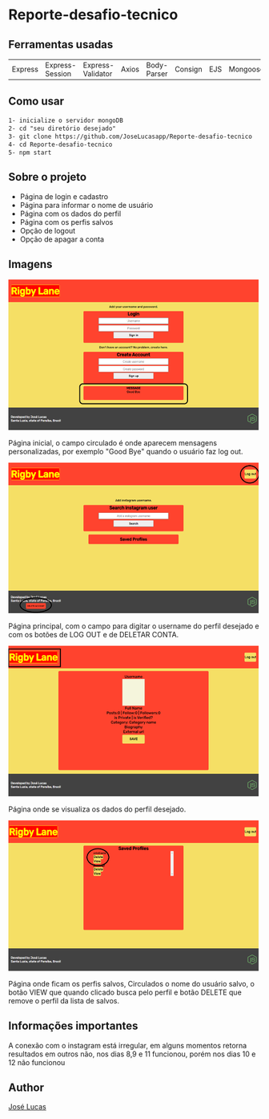 # Reporte-desafio-tecnico

## Ferramentas usadas

<p align='center'>
<table>
  <tr>
    <td>Express</td>
    <td>Express-Session</td>
    <td>Express-Validator</td>
    <td>Axios</td>
    <td>Body-Parser</td>
    <td>Consign</td>
    <td>EJS</td>
    <td>Mongoose</td>
    <td>MongoDB</td>
    <td>Arquitetura MVC</td>
  </tr>
</table>
</p>

## Como usar

  ```shell
  1- inicialize o servidor mongoDB
  2- cd "seu diretório desejado"
  3- git clone https://github.com/JoseLucasapp/Reporte-desafio-tecnico
  4- cd Reporte-desafio-tecnico
  5- npm start
  ```
## Sobre o projeto

<p align='center'>
  <ul>
    <li>Página de login e cadastro</li>
    <li>Página para informar o nome de usuário</li>
    <li>Página com os dados do perfil</li>
    <li>Página com os perfis salvos</li>
    <li>Opção de logout</li>
    <li>Opção de apagar a conta</li>
  </ul>
</p>

## Imagens
<img src="./homePage.png" width="500px" height="300px" />
<p>Página inicial, o campo circulado é onde aparecem mensagens personalizadas, por exemplo "Good Bye" quando o usuário faz log out.</p>
<img src="./indexPage.png" width="500px" height="300px" />
<p>Página principal, com o campo para digitar o username do perfil desejado e com os botões de LOG OUT e de DELETAR CONTA.</p>
<img src="./profileDataPage.png" width="500px" height="300px" />
<p>Página onde se visualiza os dados do perfil desejado.</p>
<img src="./savedPage.png" width="500px" height="300px" />
<p>Página onde ficam os perfis salvos, Circulados o nome do usuário salvo, o botão VIEW que quando clicado busca pelo perfil e  botão DELETE que remove o perfil da lista de salvos.</p>

## Informações importantes

<p>A conexão com o instagram está irregular, em alguns momentos retorna resultados em outros não, nos dias 8,9 e 11 funcionou, porém nos dias 10 e 12 não funcionou</p>

## Author
<a href="https://www.instagram.com/jlucasgf/?hl=pt-br">José Lucas</a>

